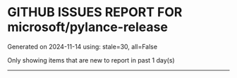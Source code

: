 
# GITHUB ISSUES REPORT FOR microsoft/pylance-release


Generated on 2024-11-14 using: stale=30, all=False


Only showing items that are new to report in past 1 day(s)


---




















